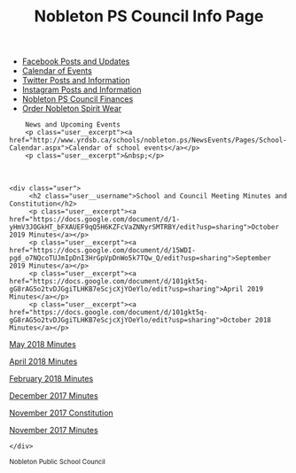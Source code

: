 <html lang="en"><head>
<meta http-equiv="content-type" content="text/html; charset=UTF-8">
  <meta charset="UTF-8">
  <meta name="viewport" content="width=device-width,initial-scale=1.0">
  <title>Nobleton PS Council Information Page</title>
  <meta name="description" content="Information for Nobleton PS">
</head>
<body>
  
<header class="demo-header">
   <div class="container">
    <h1 class="demo-header__title">Nobleton PS Council Info Page</h1>
  </div>
</header>

<main class="demo-content">
  <div class="container">
    <nav class="demo-sub-nav">
      <ul class="demo-sub-nav__items">
        <li class="demo-sub-nav__item"><a href="https://www.facebook.com/nobletonpsschoolcouncil" target="_new" class="demo-sub-nav__link">Facebook Posts and  Updates</a></li>
        <li class="demo-sub-nav__item"><a href="http://www.yrdsb.ca/schools/nobleton.ps/NewsEvents/Pages/School-Calendar.aspx" target="_new" class="demo-sub-nav__link">Calendar of Events</a></li>
        <li class="demo-sub-nav__item"><a href="https://twitter.com/nbltnpscouncil" target="_new" class="demo-sub-nav__link">Twitter Posts and Information</a>
        </li><li class="demo-sub-nav__item"><a href="https://www.instagram.com/nobletonpscouncil/" target="_new" class="demo-sub-nav__link">Instagram Posts and Information</a></li>
         <li class="demo-sub-nav__item"><a href="https://docs.google.com/spreadsheets/d/1AnD7vF6arMfX7dOspB7r3l4DAxNlft8vS3d-osGb1kw/edit?usp=sharing" target="_new" class="demo-sub-nav__link">Nobleton PS Council Finances</a></li>
                <li class="demo-sub-nav__item"><a href="http://urstore.ca/schools/ca/ontario/nobleton/nobleton-public-school" target="_new" class="demo-sub-nav__link">Order Nobleton Spirit Wear</a></li>
      </ul>
    </nav>
  </div>
<main class="demo-content">
  <div class="container">

        News and Upcoming Events
        <p class="user__excerpt"><a href="http://www.yrdsb.ca/schools/nobleton.ps/NewsEvents/Pages/School-Calendar.aspx">Calendar of school events</a></p>
        <p class="user__excerpt">&nbsp;</p>
<p class="user__excerpt">&nbsp;</p>

    <div class="user">
         <h2 class="user__username">School and Council Meeting Minutes and Constitution</h2>
         <p class="user__excerpt"><a href="https://docs.google.com/document/d/1-yHmV3JOGkHT_bFXAUEF9qQ5H6KZFcVaZNNyrSMTRBY/edit?usp=sharing">October 2019 Minutes</a></p>
         <p class="user__excerpt"><a href="https://docs.google.com/document/d/15WDI-pgd_o7NQcoTUJmIpDnI3HrGpVpDnWo5k7TQw_Q/edit?usp=sharing">September 2019 Minutes</a></p>
         <p class="user__excerpt"><a href="https://docs.google.com/document/d/101gkt5q-gG8rAG5o2tvDJGgiTLHKB7eScjcXjYOeYlo/edit?usp=sharing">April 2019 Minutes</a></p>
         <p class="user__excerpt"><a href="https://docs.google.com/document/d/101gkt5q-gG8rAG5o2tvDJGgiTLHKB7eScjcXjYOeYlo/edit?usp=sharing">October 2018 Minutes</a></p>
<p class="user__excerpt"><a href="https://docs.google.com/document/d/101gkt5q-gG8rAG5o2tvDJGgiTLHKB7eScjcXjYOeYlo/edit?usp=sharing">May 2018 Minutes</a></p>
        <p class="user__excerpt"><a href="https://docs.google.com/document/d/101gkt5q-gG8rAG5o2tvDJGgiTLHKB7eScjcXjYOeYlo/edit?usp=sharing">April 2018 Minutes</a></p>
         <p class="user__excerpt"><a href="https://docs.google.com/document/d/1RXpUBC8-5MFu2FH0grmJkeDNNiiLuBx1PsdB2W-4guc/edit?usp=sharing">February 2018 Minutes</a></p>
        <p class="user__excerpt"><a href="https://docs.google.com/document/d/19Uw5pnukqnwKZeyyr-W56dRZ1aE-FN-tLZdXYiyauak/edit?usp=sharing">December 2017  Minutes</a></p>
         <p class="user__excerpt"><a href="https://docs.google.com/document/d/1XHXzv0MsyrvAXhtuVVEjzRfHSiCb4TZw5npNxfLTeyg/edit?usp=sharing">November 2017 Constitution</a></p>
        <p class="user__excerpt"><a href="https://docs.google.com/document/d/1IUa57XSoz9SPtFZuZ1ZMSGW4iRyCCqtxwF7XUYS5gBg/edit?usp=sharing">November 2017 Minutes</a>      </p>
      
    </div>

</main>
<footer class="demo-footer">
  <div class="container">
    <small>Nobleton Public School Council</small>
  </div>
</footer>
</body></html>
